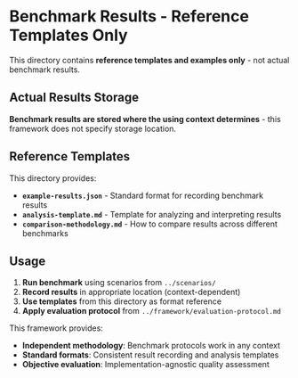 # Benchmark Results - Reference Templates Only

This directory contains **reference templates and examples only** - not actual benchmark results.

## Actual Results Storage

**Benchmark results are stored where the using context determines** - this framework does not specify storage location.

## Reference Templates

This directory provides:

- **`example-results.json`** - Standard format for recording benchmark results
- **`analysis-template.md`** - Template for analyzing and interpreting results
- **`comparison-methodology.md`** - How to compare results across different benchmarks

## Usage

1. **Run benchmark** using scenarios from `../scenarios/`
2. **Record results** in appropriate location (context-dependent)
3. **Use templates** from this directory as format reference
4. **Apply evaluation protocol** from `../framework/evaluation-protocol.md`

This framework provides:

- **Independent methodology**: Benchmark protocols work in any context
- **Standard formats**: Consistent result recording and analysis templates
- **Objective evaluation**: Implementation-agnostic quality assessment
